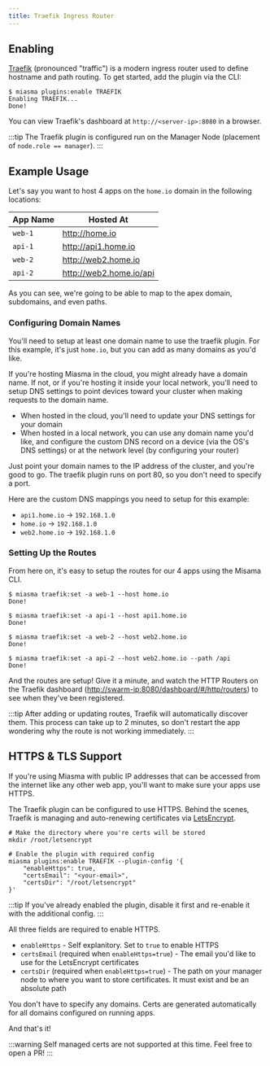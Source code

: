 ```yaml
---
title: Traefik Ingress Router
---
```


## Enabling

[Traefik](https://traefik.io) (pronounced "traffic") is a modern ingress router used to define hostname and path routing. To get started, add the plugin via the CLI:

```bash:no-line-numbers{1}
$ miasma plugins:enable TRAEFIK
Enabling TRAEFIK...
Done!
```

You can view Traefik's dashboard at `http://<server-ip>:8080` in a browser.

:::tip
The Traefik plugin is configured run on the Manager Node (placement of `node.role == manager`).
:::

## Example Usage

Let's say you want to host 4 apps on the `home.io` domain in the following locations:

| App Name | Hosted At                 |
| -------- | ------------------------- |
| `web-1`  | <http://home.io>          |
| `api-1`  | <http://api1.home.io>     |
| `web-2`  | <http://web2.home.io>     |
| `api-2`  | <http://web2.home.io/api> |

As you can see, we're going to be able to map to the apex domain, subdomains, and even paths.

### Configuring Domain Names

You'll need to setup at least one domain name to use the traefik plugin. For this example, it's just `home.io`, but you can add as many domains as you'd like.

If you're hosting Miasma in the cloud, you might already have a domain name. If not, or if you're hosting it inside your local network, you'll need to setup DNS settings to point devices toward your cluster when making requests to the domain name.

- When hosted in the cloud, you'll need to update your DNS settings for your domain
- When hosted in a local network, you can use any domain name you'd like, and configure the custom DNS record on a device (via the OS's DNS settings) or at the network level (by configuring your router)

Just point your domain names to the IP address of the cluster, and you're good to go. The traefik plugin runs on port 80, so you don't need to specify a port.

Here are the custom DNS mappings you need to setup for this example:

- `api1.home.io` &rarr; `192.168.1.0`
- `home.io` &rarr; `192.168.1.0`
- `web2.home.io` &rarr; `192.168.1.0`

### Setting Up the Routes

From here on, it's easy to setup the routes for our 4 apps using the Misama CLI.

```bash:no-line-numbers{1,4,7,10}
$ miasma traefik:set -a web-1 --host home.io
Done!

$ miasma traefik:set -a api-1 --host api1.home.io
Done!

$ miasma traefik:set -a web-2 --host web2.home.io
Done!

$ miasma traefik:set -a api-2 --host web2.home.io --path /api
Done!
```

And the routes are setup! Give it a minute, and watch the HTTP Routers on the Traefik dashboard (<http://swarm-ip:8080/dashboard/#/http/routers>) to see when they've been registered.

:::tip
After adding or updating routes, Traefik will automatically discover them. This process can take up to 2 minutes, so don't restart the app wondering why the route is not working immediately.
:::

## HTTPS & TLS Support

If you're using Miasma with public IP addresses that can be accessed from the internet like any other web app, you'll want to make sure your apps use HTTPS.

The Traefik plugin can be configured to use HTTPS. Behind the scenes, Traefik is managing and auto-renewing certificates via [LetsEncrypt](https://letsencrypt.org/).

```bash:no-line-numbers
# Make the directory where you're certs will be stored
mkdir /root/letsencrypt

# Enable the plugin with required config
miasma plugins:enable TRAEFIK --plugin-config '{
    "enableHttps": true,
    "certsEmail": "<your-email>",
    "certsDir": "/root/letsencrypt"
}'
```

:::tip
If you've already enabled the plugin, disable it first and re-enable it with the additional config.
:::

All three fields are required to enable HTTPS.

- `enableHttps` - Self explanitory. Set to `true` to enable HTTPS
- `certsEmail` (required when `enableHttps=true`) - The email you'd like to use for the LetsEncrypt certificates
- `certsDir` (required when `enableHttps=true`) - The path on your manager node to where you want to store certificates. It must exist and be an absolute path

You don't have to specify any domains. Certs are generated automatically for all domains configured on running apps.

And that's it!

:::warning
Self managed certs are not supported at this time. Feel free to open a PR!
:::
